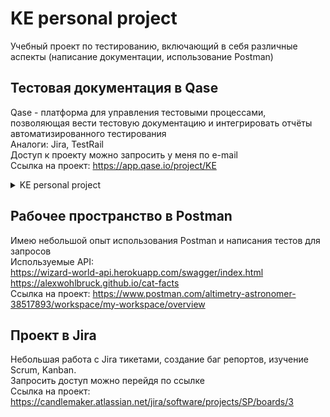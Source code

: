 # KE personal project

Учебный проект по тестированию, включающий в себя различные аспекты (написание документации, использование Postman)

## Тестовая документация в Qase 
Qase - платформа для управления тестовыми процессами, позволяющая вести тестовую документацию и интегрировать отчёты автоматизированного тестирования<br />
Аналоги: Jira, TestRail<br />
Доступ к проекту можно запросить у меня по e-mail<br />
Ссылка на проект: https://app.qase.io/project/KE<br />
<details>
	<summary>KE personal project</summary>
	![fc23645dd1e1f2a090f2f715b57e97d2](https://github.com/mycoldhands/KE/assets/161601627/b9092039-a2a9-42d0-83e8-15722213b19a)
</details>




## Рабочее пространство в Postman
Имею небольшой опыт использования Postman и написания тестов для запросов<br />
Используемые API:<br />
https://wizard-world-api.herokuapp.com/swagger/index.html<br />
https://alexwohlbruck.github.io/cat-facts<br />
Ссылка на проект: https://www.postman.com/altimetry-astronomer-38517893/workspace/my-workspace/overview<br />

## Проект в Jira<br />
Небольшая работа с Jira тикетами, создание баг репортов, изучение Scrum, Kanban.<br />
Запросить доступ можно перейдя по ссылке<br />
Ссылка на проект:<br />
[https://candlemaker.atlassian.net/jira/software/projects/SP/boards/3<br />](https://ke-project.atlassian.net/jira/software/projects/KE/boards/2)<br />

